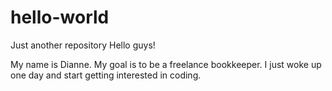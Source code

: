 # hello-world
Just another repository
Hello guys!

My name is Dianne. My goal is to be a freelance bookkeeper.
I just woke up one day and start getting interested in coding.
